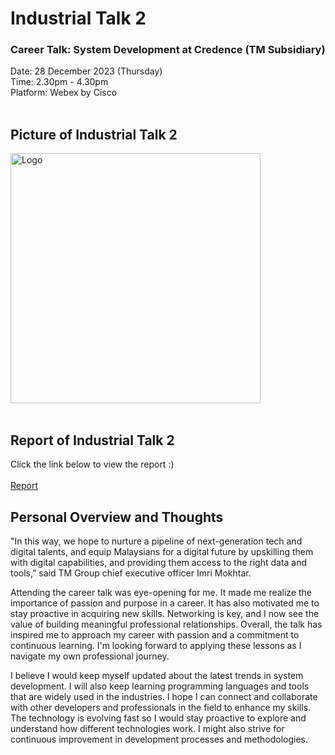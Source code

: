 # Industrial Talk 2

<h3>Career Talk: System Development at Credence (TM Subsidiary)</h3> 
Date: 28 December 2023 (Thursday)</br>
Time: 2.30pm - 4.30pm</br>
Platform: Webex by Cisco</br>
<br />

<h2> Picture of Industrial Talk 2</h2>
  <a href="image of IT2">
<img src="https://github.com/miqbaltariq/SECP1513/assets/147911566/a174e2b5-1f96-4f65-8129-6c7e53e3152b"alt="Logo" width="400" height="400">
  </a></br></br>
<h2> Report of Industrial Talk 2</h2>
Click the link below to view the report :)
</br></br>
<a href = "https://drive.google.com/file/d/1mWPpY3QQYDdwS8LgsLcfAuYwiDbiNu3F/view?usp=drive_link">Report</a>
  </br>
<h2>Personal Overview and Thoughts</h2>

"In this way, we hope to nurture a pipeline of next-generation tech and digital talents, and equip Malaysians for a digital future by upskilling them with digital capabilities, and providing them access to the right data and tools,” said TM Group chief executive officer Imri Mokhtar. 

Attending the career talk was eye-opening for me. It made me realize the importance of passion and purpose in a career. It has also motivated me to stay proactive in acquiring new skills. Networking is key, and I now see the value of building meaningful professional relationships. Overall, the talk has inspired me to approach my career with passion and a commitment to continuous learning. I'm looking forward to applying these lessons as I navigate my own professional journey.

I believe I would keep myself updated about the latest trends in system development. I will also keep learning programming languages and tools that are widely used in the industries. I hope I can connect and collaborate with other developers and professionals in the field to enhance my skills. The technology is evolving fast so I would stay proactive to explore and understand how different technologies work. I might also strive for continuous improvement in development processes and methodologies.
